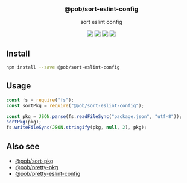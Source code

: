 <h3 align="center">
  @pob/sort-eslint-config
</h3>

<p align="center">
  sort eslint config
</p>

<p align="center">
  <a href="https://npmjs.org/package/@pob/sort-eslint-config"><img src="https://img.shields.io/npm/v/@pob/sort-eslint-config.svg?style=flat-square"></a>
  <a href="https://npmjs.org/package/@pob/sort-eslint-config"><img src="https://img.shields.io/npm/dw/@pob/sort-eslint-config.svg?style=flat-square"></a>
  <a href="https://npmjs.org/package/@pob/sort-eslint-config"><img src="https://img.shields.io/node/v/@pob/sort-eslint-config.svg?style=flat-square"></a>
  <a href="https://npmjs.org/package/@pob/sort-eslint-config"><img src="https://img.shields.io/npm/types/@pob/sort-eslint-config.svg?style=flat-square"></a>
</p>

## Install

```bash
npm install --save @pob/sort-eslint-config
```

## Usage

```js
const fs = require("fs");
const sortPkg = require("@pob/sort-eslint-config");

const pkg = JSON.parse(fs.readFileSync("package.json", "utf-8"));
sortPkg(pkg);
fs.writeFileSync(JSON.stringify(pkg, null, 2), pkg);
```

## Also see

- [@pob/sort-pkg](https://npmjs.org/package/@pob/sort-pkg)
- [@pob/pretty-pkg](https://npmjs.org/package/@pob/pretty-pkg)
- [@pob/pretty-eslint-config](https://npmjs.org/package/@pob/pretty-eslint-config)
